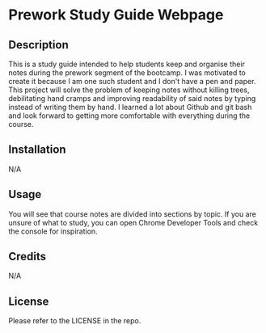 # Prework Study Guide Webpage

## Description

This is a study guide intended to help students keep and organise their notes during the prework segment of the bootcamp. I was motivated to create it because I am one such student and I don't have a pen and paper. This project will solve the problem of keeping notes without killing trees, debilitating hand cramps and improving readability of said notes by typing instead of writing them by hand. I learned a lot about Github and git bash and look forward to getting more comfortable with everything during the course.

## Installation

N/A

## Usage

You will see that course notes are divided into sections by topic. If you are unsure of what to study, you can open Chrome Developer Tools and check the console for inspiration. 

## Credits

N/A

## License

Please refer to the LICENSE in the repo.

